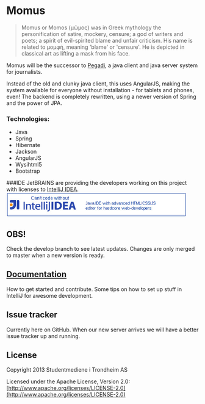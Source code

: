 Momus
==========

> Momus or Momos (μῶμος) was in Greek mythology the personification of satire,
> mockery, censure; a god of writers and poets; a spirit of evil-spirited blame
> and unfair criticism. His name is related to μομφή, meaning 'blame' or 'censure'.
> He is depicted in classical art as lifting a mask from his face.

Momus will be the successor to [Pegadi](https://github.com/dusken/pegadi), a java client and java server system for journalists.

Instead of the old and clunky java client, this uses AngularJS, making the system available for everyone without installation - for tablets and phones, even!
The backend is completely rewritten, using a newer version of Spring and the power of JPA.

### Technologies:
 * Java
 * Spring
 * Hibernate
 * Jackson
 * AngularJS
 * Wysihtml5
 * Bootstrap

###IDE
JetBRAINS are providing the developers working on this project with licenses to [IntelliJ IDEA](http://www.jetbrains.com/idea/).
[![IntelliJ IDEA](doc/img/idea.jpg)](http://www.jetbrains.com/idea/)

OBS!
----
Check the develop branch to see latest updates. Changes are only merged to master when a new version is ready.


[Documentation](doc/)
---------------------

How to get started and contribute.
Some tips on how to set up stuff in IntelliJ for awesome development.

Issue tracker
-------------

Currently here on GitHub. When our new server arrives we will have a better issue tracker up and running.


License
-------

Copyright 2013 Studentmediene i Trondheim AS

Licensed under the Apache License, Version 2.0: [http://www.apache.org/licenses/LICENSE-2.0](http://www.apache.org/licenses/LICENSE-2.0)
